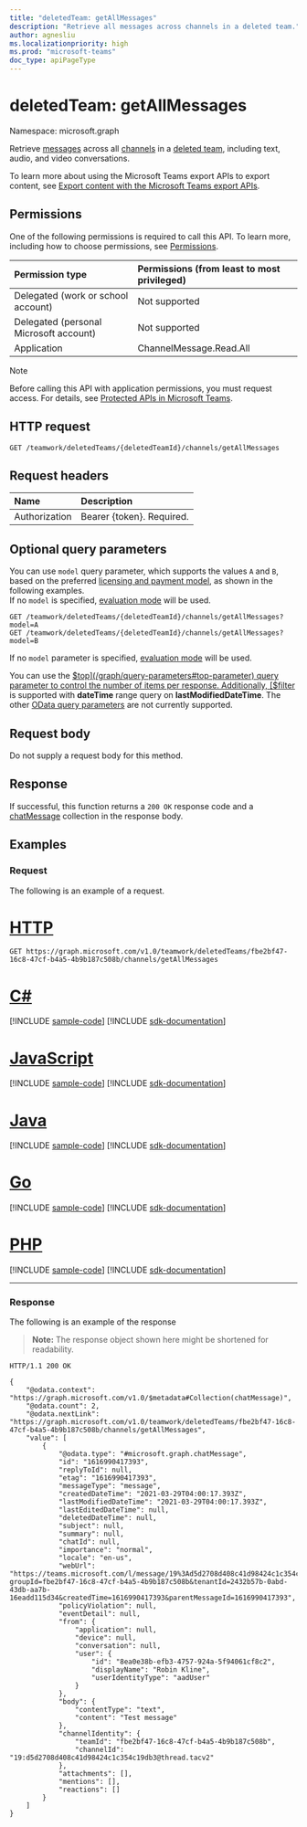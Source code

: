 ```yaml
---
title: "deletedTeam: getAllMessages"
description: "Retrieve all messages across channels in a deleted team."
author: agnesliu
ms.localizationpriority: high
ms.prod: "microsoft-teams"
doc_type: apiPageType
---
```


# deletedTeam: getAllMessages
Namespace: microsoft.graph

Retrieve [messages](../resources/chatmessage.md) across all [channels](../resources/channel.md) in a [deleted team](../resources/deletedteam.md), including text, audio, and video conversations.

To learn more about using the Microsoft Teams export APIs to export content, see [Export content with the Microsoft Teams export APIs](/microsoftteams/export-teams-content).

## Permissions
One of the following permissions is required to call this API. To learn more, including how to choose permissions, see [Permissions](/graph/permissions-reference).

|Permission type|Permissions (from least to most privileged)|
|:---|:---|
|Delegated (work or school account)|Not supported|
|Delegated (personal Microsoft account)|Not supported|
|Application|ChannelMessage.Read.All|

> [!NOTE]
> Before calling this API with application permissions, you must request access. For details, see [Protected APIs in Microsoft Teams](/graph/teams-protected-apis).

## HTTP request

<!-- {
  "blockType": "ignored"
}
-->
``` http
GET /teamwork/deletedTeams/{deletedTeamId}/channels/getAllMessages
```

## Request headers
|Name|Description|
|:---|:---|
|Authorization|Bearer {token}. Required.|

## Optional query parameters

You can use `model` query parameter, which supports the values `A` and `B`, based on the preferred [licensing and payment model](/graph/teams-licenses),
as shown in the following examples.  
If no `model` is specified, [evaluation mode](/graph/teams-licenses#evaluation-mode-default-requirements) will be used.

```http
GET /teamwork/deletedTeams/{deletedTeamId}/channels/getAllMessages?model=A
GET /teamwork/deletedTeams/{deletedTeamId}/channels/getAllMessages?model=B
```
If no `model` parameter is specified, [evaluation mode](/graph/teams-licenses#evaluation-mode-default-requirements) will be used. 

You can use the [$top](/graph/query-parameters#top-parameter) query parameter to control the number of items per response.
Additionally, [$filter](/graph/query-parameters#filter-parameter) is supported with **dateTime** range query on **lastModifiedDateTime**. The other [OData query parameters](/graph/query-parameters) are not currently supported.

## Request body
Do not supply a request body for this method.

## Response

If successful, this function returns a `200 OK` response code and a [chatMessage](../resources/chatmessage.md) collection in the response body.

## Examples

### Request
The following is an example of a request.
# [HTTP](#tab/http)
<!-- {
  "blockType": "request",
  "name": "deletedteamthis.getallmessages"
}
-->
``` http
GET https://graph.microsoft.com/v1.0/teamwork/deletedTeams/fbe2bf47-16c8-47cf-b4a5-4b9b187c508b/channels/getAllMessages
```

# [C#](#tab/csharp)
[!INCLUDE [sample-code](../includes/snippets/csharp/deletedteamthisgetallmessages-csharp-snippets.md)]
[!INCLUDE [sdk-documentation](../includes/snippets/snippets-sdk-documentation-link.md)]

# [JavaScript](#tab/javascript)
[!INCLUDE [sample-code](../includes/snippets/javascript/deletedteamthisgetallmessages-javascript-snippets.md)]
[!INCLUDE [sdk-documentation](../includes/snippets/snippets-sdk-documentation-link.md)]

# [Java](#tab/java)
[!INCLUDE [sample-code](../includes/snippets/java/deletedteamthisgetallmessages-java-snippets.md)]
[!INCLUDE [sdk-documentation](../includes/snippets/snippets-sdk-documentation-link.md)]

# [Go](#tab/go)
[!INCLUDE [sample-code](../includes/snippets/go/deletedteamthisgetallmessages-go-snippets.md)]
[!INCLUDE [sdk-documentation](../includes/snippets/snippets-sdk-documentation-link.md)]

# [PHP](#tab/php)
[!INCLUDE [sample-code](../includes/snippets/php/deletedteamthisgetallmessages-php-snippets.md)]
[!INCLUDE [sdk-documentation](../includes/snippets/snippets-sdk-documentation-link.md)]

---


### Response
The following is an example of the response
>**Note:** The response object shown here might be shortened for readability.
<!-- {
  "blockType": "response",
  "truncated": true,
  "@odata.type": "Collection(microsoft.graph.chatMessage)"
}
-->
``` http
HTTP/1.1 200 OK

{
    "@odata.context": "https://graph.microsoft.com/v1.0/$metadata#Collection(chatMessage)",
    "@odata.count": 2,
    "@odata.nextLink": "https://graph.microsoft.com/v1.0/teamwork/deletedTeams/fbe2bf47-16c8-47cf-b4a5-4b9b187c508b/channels/getAllMessages",
    "value": [
        {
            "@odata.type": "#microsoft.graph.chatMessage",
            "id": "1616990417393",
            "replyToId": null,
            "etag": "1616990417393",
            "messageType": "message",
            "createdDateTime": "2021-03-29T04:00:17.393Z",
            "lastModifiedDateTime": "2021-03-29T04:00:17.393Z",
            "lastEditedDateTime": null,
            "deletedDateTime": null,
            "subject": null,
            "summary": null,
            "chatId": null,
            "importance": "normal",
            "locale": "en-us",
            "webUrl": "https://teams.microsoft.com/l/message/19%3Ad5d2708d408c41d98424c1c354c19db3%40thread.tacv2/1616990417393?groupId=fbe2bf47-16c8-47cf-b4a5-4b9b187c508b&tenantId=2432b57b-0abd-43db-aa7b-16eadd115d34&createdTime=1616990417393&parentMessageId=1616990417393",
            "policyViolation": null,
            "eventDetail": null,
            "from": {
                "application": null,
                "device": null,
                "conversation": null,
                "user": {
                    "id": "8ea0e38b-efb3-4757-924a-5f94061cf8c2",
                    "displayName": "Robin Kline",
                    "userIdentityType": "aadUser"
                }
            },
            "body": {
                "contentType": "text",
                "content": "Test message"
            },
            "channelIdentity": {
                "teamId": "fbe2bf47-16c8-47cf-b4a5-4b9b187c508b",
                "channelId": "19:d5d2708d408c41d98424c1c354c19db3@thread.tacv2"
            },
            "attachments": [],
            "mentions": [],
            "reactions": []
        }
    ]
}

```
